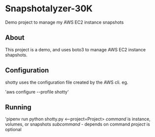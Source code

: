 # Snapshotalyzer-30K
Demo project to manage my AWS EC2 instance snapshots

## About

This project is a demo, and uses boto3 to manage AWS EC2 instance shapshots.

## Configuration

shotty uses the configuration file created by the AWS cli. eg.

'aws configure --profile shotty'

## Running

'pipenv run python shotty.py <command> <subcommand> <--project=Project>
*command* is instance, volumes, or snapshots
*subcommand* - depends on command
*project* is optional
